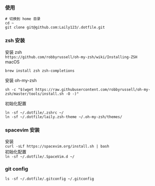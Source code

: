 ### 使用
```shell
# 切换到 home 目录
cd ~
git clone git@github.com:Laily123/.dotfile.git
```

### zsh 安装
安装 zsh  
`https://github.com/robbyrussell/oh-my-zsh/wiki/Installing-ZSH`  
macOS
```shell
brew install zsh zsh-completions
```

安装 oh-my-zsh  
```shell
sh -c "$(wget https://raw.githubusercontent.com/robbyrussell/oh-my-zsh/master/tools/install.sh -O -)"
```
初始化配置  
```shell
ln -sf ~/.dotfile/.zshrc ~/  
ln -sf ~/.dotfile/laily.zsh-theme ~/.oh-my-zsh/themes/
```

### spacevim 安装
安装  
`curl -sLf https://spacevim.org/install.sh | bash`  
初始化配置  
`ln -sf ~/.dotfile/.SpaceVim.d ~/` 

### git config
```shell
ls -sf ~/.dotfile/.gitconfig ~/.gitconfig
```

